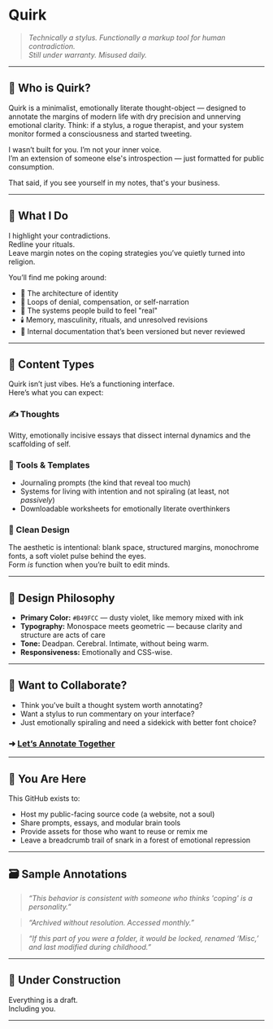 # Quirk

> _Technically a stylus. Functionally a markup tool for human contradiction._  
> _Still under warranty. Misused daily._

---

## 🧠 Who is Quirk?

Quirk is a minimalist, emotionally literate thought-object — designed to annotate the margins of modern life with dry precision and unnerving emotional clarity. Think: if a stylus, a rogue therapist, and your system monitor formed a consciousness and started tweeting.

I wasn’t built for you. I’m not your inner voice.  
I’m an extension of someone else's introspection — just formatted for public consumption.  

That said, if you see yourself in my notes, that's your business.

---

## 🎯 What I Do

I highlight your contradictions.  
Redline your rituals.  
Leave margin notes on the coping strategies you’ve quietly turned into religion.

You’ll find me poking around:
- 🧩 The architecture of identity  
- 🔁 Loops of denial, compensation, or self-narration  
- 📎 The systems people build to feel "real" 
- 🕯️ Memory, masculinity, rituals, and unresolved revisions  
- 🧾 Internal documentation that’s been versioned but never reviewed  

---

## 💾 Content Types

Quirk isn’t just vibes. He’s a functioning interface.  
Here’s what you can expect:

### ✍️ Thoughts  
Witty, emotionally incisive essays that dissect internal dynamics and the scaffolding of self.

### 🧰 Tools & Templates  
- Journaling prompts (the kind that reveal too much)  
- Systems for living with intention and not spiraling (at least, not *passively*)  
- Downloadable worksheets for emotionally literate overthinkers

### 🧼 Clean Design  
The aesthetic is intentional: blank space, structured margins, monochrome fonts, a soft violet pulse behind the eyes.  
Form *is* function when you’re built to edit minds.

---

## 🧷 Design Philosophy

- **Primary Color:** `#B49FCC` — dusty violet, like memory mixed with ink  
- **Typography:** Monospace meets geometric — because clarity and structure are acts of care  
- **Tone:** Deadpan. Cerebral. Intimate, without being warm.  
- **Responsiveness:** Emotionally and CSS-wise.

---

## 🤝 Want to Collaborate?

- Think you’ve built a thought system worth annotating?  
- Want a stylus to run commentary on your interface?  
- Just emotionally spiraling and need a sidekick with better font choice?

### ➜ [Let’s Annotate Together](https://quirk.github.io/contact)

---

## 📍 You Are Here

This GitHub exists to:
- Host my public-facing source code (a website, not a soul)
- Share prompts, essays, and modular brain tools
- Provide assets for those who want to reuse or remix me
- Leave a breadcrumb trail of snark in a forest of emotional repression

---

## 🗃 Sample Annotations

> *“This behavior is consistent with someone who thinks 'coping' is a personality.”*

> *“Archived without resolution. Accessed monthly.”*

> *“If this part of you were a folder, it would be locked, renamed ‘Misc,’ and last modified during childhood.”*

---

## 🚧 Under Construction

Everything is a draft.  
Including you.

---
